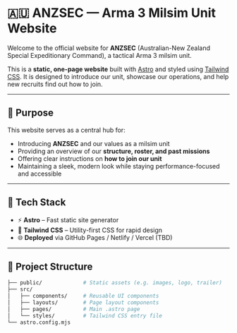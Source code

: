 # 🇦🇺 ANZSEC — Arma 3 Milsim Unit Website

Welcome to the official website for **ANZSEC** (Australian-New Zealand Special Expeditionary Command), a tactical Arma 3 milsim unit.

This is a **static, one-page website** built with [Astro](https://astro.build/) and styled using [Tailwind CSS](https://tailwindcss.com/). It is designed to introduce our unit, showcase our operations, and help new recruits find out how to join.

---

## 🎯 Purpose

This website serves as a central hub for:

- Introducing **ANZSEC** and our values as a milsim unit
- Providing an overview of our **structure, roster, and past missions**
- Offering clear instructions on **how to join our unit**
- Maintaining a sleek, modern look while staying performance-focused and accessible

---

## 📐 Tech Stack

- ⚡️ **Astro** – Fast static site generator
- 🎨 **Tailwind CSS** – Utility-first CSS for rapid design
- 🌐 **Deployed** via GitHub Pages / Netlify / Vercel (TBD)

---

## 📂 Project Structure

```bash
├── public/             # Static assets (e.g. images, logo, trailer)
├── src/
│   ├── components/     # Reusable UI components
│   ├── layouts/        # Page layout components
│   ├── pages/          # Main .astro page
│   └── styles/         # Tailwind CSS entry file
└── astro.config.mjs